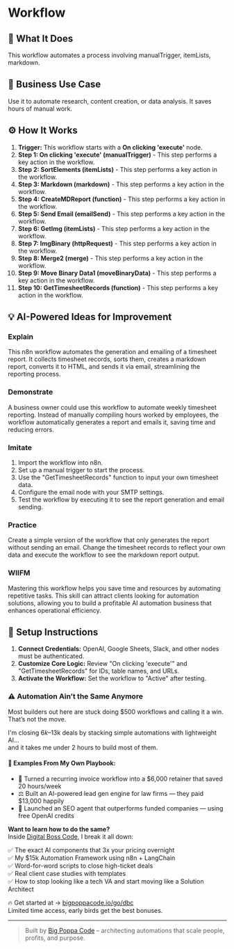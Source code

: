 # Workflow

## 🚀 What It Does
This workflow automates a process involving manualTrigger, itemLists, markdown.

## 💼 Business Use Case
Use it to automate research, content creation, or data analysis. It saves hours of manual work.

## ⚙️ How It Works
1.  **Trigger:** This workflow starts with a **On clicking 'execute'** node.
2. **Step 1: On clicking 'execute' (manualTrigger)** - This step performs a key action in the workflow.
3. **Step 2: SortElements (itemLists)** - This step performs a key action in the workflow.
4. **Step 3: Markdown (markdown)** - This step performs a key action in the workflow.
5. **Step 4: CreateMDReport (function)** - This step performs a key action in the workflow.
6. **Step 5: Send Email (emailSend)** - This step performs a key action in the workflow.
7. **Step 6: GetImg (itemLists)** - This step performs a key action in the workflow.
8. **Step 7: ImgBinary (httpRequest)** - This step performs a key action in the workflow.
9. **Step 8: Merge2 (merge)** - This step performs a key action in the workflow.
10. **Step 9: Move Binary Data1 (moveBinaryData)** - This step performs a key action in the workflow.
11. **Step 10: GetTimesheetRecords (function)** - This step performs a key action in the workflow.

## 💡 AI-Powered Ideas for Improvement
### Explain
This n8n workflow automates the generation and emailing of a timesheet report. It collects timesheet records, sorts them, creates a markdown report, converts it to HTML, and sends it via email, streamlining the reporting process.

### Demonstrate
A business owner could use this workflow to automate weekly timesheet reporting. Instead of manually compiling hours worked by employees, the workflow automatically generates a report and emails it, saving time and reducing errors.

### Imitate
1. Import the workflow into n8n.
2. Set up a manual trigger to start the process.
3. Use the "GetTimesheetRecords" function to input your own timesheet data.
4. Configure the email node with your SMTP settings.
5. Test the workflow by executing it to see the report generation and email sending.

### Practice
Create a simple version of the workflow that only generates the report without sending an email. Change the timesheet records to reflect your own data and execute the workflow to see the markdown report output.

### WIIFM
Mastering this workflow helps you save time and resources by automating repetitive tasks. This skill can attract clients looking for automation solutions, allowing you to build a profitable AI automation business that enhances operational efficiency.

## 🔧 Setup Instructions
1. **Connect Credentials:** OpenAI, Google Sheets, Slack, and other nodes must be authenticated.
2. **Customize Core Logic:** Review "On clicking 'execute'" and "GetTimesheetRecords" for IDs, table names, and URLs.
3. **Activate the Workflow:** Set the workflow to "Active" after testing.

### ⚠️ Automation Ain’t the Same Anymore

Most builders out here are stuck doing $500 workflows and calling it a win.  
That’s not the move.  

I'm closing $6k–$13k deals by stacking simple automations with lightweight AI...  
and it takes me under 2 hours to build most of them.

#### 🧠 Examples From My Own Playbook:
- 🔁 Turned a recurring invoice workflow into a $6,000 retainer that saved 20 hours/week  
- ⚖️ Built an AI-powered lead gen engine for law firms — they paid $13,000 happily  
- 🚀 Launched an SEO agent that outperforms funded companies — using free OpenAI credits  

**Want to learn how to do the same?**  
Inside [Digital Boss Code](https://bigpoppacode.io/go/dbc), I break it all down:

✅ The exact AI components that 3x your pricing overnight  
✅ My $15k Automation Framework using n8n + LangChain  
✅ Word-for-word scripts to close high-ticket deals  
✅ Real client case studies with templates  
✅ How to stop looking like a tech VA and start moving like a Solution Architect  

🔥 Get started at → [bigpoppacode.io/go/dbc](https://bigpoppacode.io/go/dbc)  
Limited time access, early birds get the best bonuses.

---
> Built by [Big Poppa Code](https://bigpoppacode.io) – architecting automations that scale people, profits, and purpose.
